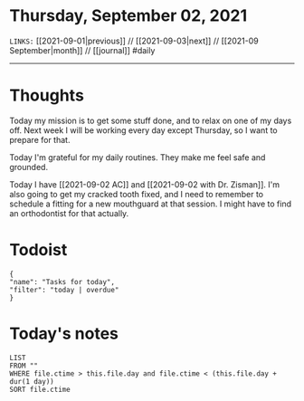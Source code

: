 # Thursday, September 02, 2021
`LINKS:` [[2021-09-01|previous]] // [[2021-09-03|next]] // [[2021-09 September|month]] // [[journal]] 
#daily

---
# Thoughts
Today my mission is to get some stuff done, and to relax on one of my days off. Next week I will be working every day except Thursday, so I want to prepare for that. 

Today I'm grateful for my daily routines. They make me feel safe and grounded. 

Today I have [[2021-09-02 AC]] and [[2021-09-02 with Dr. Zisman]]. I'm also going to get my cracked tooth fixed, and I need to remember to schedule a fitting for a new mouthguard at that session. I might have to find an orthodontist for that actually. 

# Todoist
```todoist
{
"name": "Tasks for today",
"filter": "today | overdue"
}
```

# Today's notes
```dataview
LIST 
FROM ""
WHERE file.ctime > this.file.day and file.ctime < (this.file.day + dur(1 day))
SORT file.ctime
```
